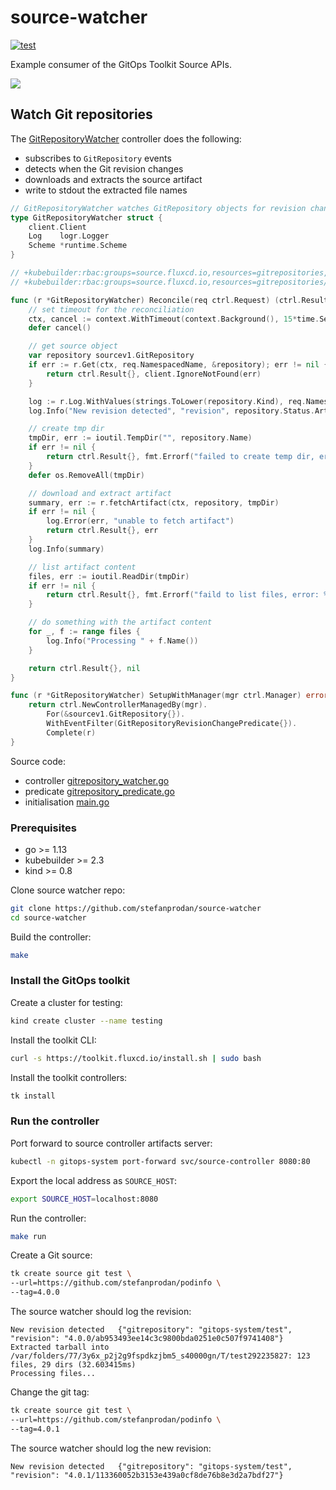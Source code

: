 # source-watcher

[![test](https://github.com/stefanprodan/source-watcher/workflows/test/badge.svg)](https://github.com/stefanprodan/source-watcher/actions)

Example consumer of the GitOps Toolkit Source APIs.

![](https://raw.githubusercontent.com/fluxcd/toolkit/master/docs/_files/source-controller.png)

## Watch Git repositories

The [GitRepositoryWatcher](controllers/gitrepository_watcher.go) controller does the following:

* subscribes to `GitRepository` events
* detects when the Git revision changes
* downloads and extracts the source artifact
* write to stdout the extracted file names

```go
// GitRepositoryWatcher watches GitRepository objects for revision changes
type GitRepositoryWatcher struct {
	client.Client
	Log    logr.Logger
	Scheme *runtime.Scheme
}

// +kubebuilder:rbac:groups=source.fluxcd.io,resources=gitrepositories,verbs=get;list;watch
// +kubebuilder:rbac:groups=source.fluxcd.io,resources=gitrepositories/status,verbs=get

func (r *GitRepositoryWatcher) Reconcile(req ctrl.Request) (ctrl.Result, error) {
	// set timeout for the reconciliation
	ctx, cancel := context.WithTimeout(context.Background(), 15*time.Second)
	defer cancel()

	// get source object
	var repository sourcev1.GitRepository
	if err := r.Get(ctx, req.NamespacedName, &repository); err != nil {
		return ctrl.Result{}, client.IgnoreNotFound(err)
	}

	log := r.Log.WithValues(strings.ToLower(repository.Kind), req.NamespacedName)
	log.Info("New revision detected", "revision", repository.Status.Artifact.Revision)

	// create tmp dir
	tmpDir, err := ioutil.TempDir("", repository.Name)
	if err != nil {
		return ctrl.Result{}, fmt.Errorf("failed to create temp dir, error: %w", err)
	}
	defer os.RemoveAll(tmpDir)

	// download and extract artifact
	summary, err := r.fetchArtifact(ctx, repository, tmpDir)
	if err != nil {
		log.Error(err, "unable to fetch artifact")
		return ctrl.Result{}, err
	}
	log.Info(summary)

	// list artifact content
	files, err := ioutil.ReadDir(tmpDir)
	if err != nil {
		return ctrl.Result{}, fmt.Errorf("faild to list files, error: %w", err)
	}

	// do something with the artifact content
	for _, f := range files {
		log.Info("Processing " + f.Name())
	}

	return ctrl.Result{}, nil
}

func (r *GitRepositoryWatcher) SetupWithManager(mgr ctrl.Manager) error {
	return ctrl.NewControllerManagedBy(mgr).
		For(&sourcev1.GitRepository{}).
		WithEventFilter(GitRepositoryRevisionChangePredicate{}).
		Complete(r)
}
```

Source code:

* controller [gitrepository_watcher.go](controllers/gitrepository_watcher.go)
* predicate [gitrepository_predicate.go](controllers/gitrepository_predicate.go)
* initialisation [main.go](main.go)

### Prerequisites

* go >= 1.13
* kubebuilder >= 2.3
* kind >= 0.8

Clone source watcher repo:

```sh
git clone https://github.com/stefanprodan/source-watcher
cd source-watcher
```

Build the controller:

```sh
make
```

### Install the GitOps toolkit

Create a cluster for testing:

```sh
kind create cluster --name testing
```

Install the toolkit CLI:

```sh
curl -s https://toolkit.fluxcd.io/install.sh | sudo bash
```

Install the toolkit controllers:

```sh
tk install
```

### Run the controller

Port forward to source controller artifacts server:

```sh
kubectl -n gitops-system port-forward svc/source-controller 8080:80
```

Export the local address as `SOURCE_HOST`:

```sh
export SOURCE_HOST=localhost:8080
```

Run the controller:

```sh
make run
```

Create a Git source:

```sh
tk create source git test \
--url=https://github.com/stefanprodan/podinfo \
--tag=4.0.0
```

The source watcher should log the revision:

```console
New revision detected   {"gitrepository": "gitops-system/test", "revision": "4.0.0/ab953493ee14c3c9800bda0251e0c507f9741408"}
Extracted tarball into /var/folders/77/3y6x_p2j2g9fspdkzjbm5_s40000gn/T/test292235827: 123 files, 29 dirs (32.603415ms)
Processing files...
```

Change the git tag:

```sh
tk create source git test \
--url=https://github.com/stefanprodan/podinfo \
--tag=4.0.1
```

The source watcher should log the new revision:

```console
New revision detected   {"gitrepository": "gitops-system/test", "revision": "4.0.1/113360052b3153e439a0cf8de76b8e3d2a7bdf27"}
```
